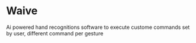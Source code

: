 # Waive
Ai powered hand recognitions software to execute custome commands set by user, different command per gesture
